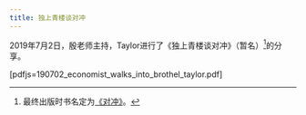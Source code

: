 ```yaml
---
title: 独上青楼谈对冲
---
```


2019年7月2日，殷老师主持，Taylor进行了《独上青楼谈对冲》（暂名）[^1]的分享。

[pdfjs=190702_economist_walks_into_brothel_taylor.pdf]

[^1]: 最终出版时书名定为[《对冲》](https://rsywx.net/books/01958.html)。

